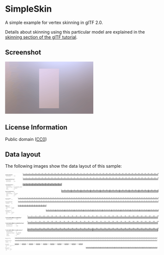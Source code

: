 # SimpleSkin

A simple example for vertex skinning in glTF 2.0.

Details about skinning using this particular model are explained in the
[skinning section of the glTF tutorial](https://github.com/javagl/glTF-Tutorials/blob/master/gltfTutorial/gltfTutorial_019_SimpleSkin.md).

## Screenshot

![screenshot](screenshot/screenshot.gif)

## License Information

Public domain ([CC0](https://creativecommons.org/publicdomain/zero/1.0/))

## Data layout

The following images show the data layout of this sample:

![skinGeometry](screenshot/skinGeometry.png)
![skinAnimation](screenshot/skinAnimation.png)
![inverseBindMatrices](screenshot/inverseBindMatrices.png)
![skinningData](screenshot/skinningData.png)
